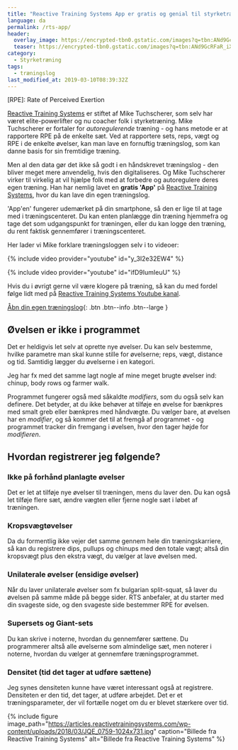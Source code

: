 ```yaml
---
title: "Reactive Training Systems App er gratis og genial til styrketræning"
language: da
permalink: /rts-app/
header:
  overlay_image: https://encrypted-tbn0.gstatic.com/images?q=tbn:ANd9GcRFaR_iXByzA99RrZX_LGpxkLNMo6_Zvt-Q5O44b3EGiLlOCG87
  teaser: https://encrypted-tbn0.gstatic.com/images?q=tbn:ANd9GcRFaR_iXByzA99RrZX_LGpxkLNMo6_Zvt-Q5O44b3EGiLlOCG87
category:
  - Styrketræning
tags:
  - træningslog
last_modified_at: 2019-03-10T08:39:32Z
---
```


[RPE]: Rate of Perceived Exertion

[Reactive Training Systems](http://www.reactivetrainingsystems.com/) er stiftet af Mike Tuchscherer, som selv har været elite-powerlifter og nu coacher folk i styrketræning. Mike Tuchscherer er fortaler for _autoregulerende_ træning - og hans metode er at rapportere RPE på de enkelte sæt. Ved at rapportere sets, reps, vægt og RPE i de enkelte øvelser, kan man lave en fornuftig træningslog, som kan danne basis for sin fremtidige træning.

Men al den data gør det ikke så godt i en håndskrevet træningslog - den bliver meget mere anvendelig, hvis den digitaliseres. Og Mike Tuchscherer virker til virkelig at vil hjælpe folk med at forbedre og autoregulere deres egen træning. Han har nemlig lavet en **gratis 'App'** på [Reactive Training Systems](http://www.reactivetrainingsystems.com/), hvor du kan lave din egen træningslog.

'App'en' fungerer udemærket på din smartphone, så den er lige til at tage med i træningscenteret. Du kan enten planlægge din træning hjemmefra og tage det som udgangspunkt for træningen, eller du kan logge den træning, du rent faktisk gennemfører i træningscenteret.

Her lader vi Mike forklare træningsloggen selv i to videoer:

{% include video provider="youtube" id="y_3I2e32EW4" %}

{% include video provider="youtube" id="ifD9IumIeuU" %}

Hvis du i øvrigt gerne vil være klogere på træning, så kan du med fordel følge lidt med på [Reactive Training Systems Youtube kanal](https://www.youtube.com/channel/UCs9S1Uqx7vYYzzQFkf5qcAg).

[Åbn din egen træningslog](https://www.reactivetrainingsystems.com/Authentication/LoginPage){: .btn .btn--info .btn--large }

## Øvelsen er ikke i programmet

Det er heldigvis let selv at oprette nye øvelser. Du kan selv bestemme, hvilke parametre man skal kunne stille for øvelserne; reps, vægt, distance og tid. Samtidig lægger du øvelserne i en kategori.

Jeg har fx med det samme lagt nogle af mine meget brugte øvelser ind: chinup, body rows og farmer walk.

Programmet fungerer også med såkaldte _modifiers_, som du også selv kan definere. Det betyder, at du ikke behøver at tilføje en øvelse for bænkpres med smalt greb eller bænkpres med håndvægte. Du vælger bare, at øvelsen har en _modifier_, og så kommer det til at fremgå af programmet - og programmet tracker din fremgang i øvelsen, hvor den tager højde for _modifieren_.

## Hvordan registrerer jeg følgende?

### Ikke på forhånd planlagte øvelser

Det er let at tilføje nye øvelser til træningen, mens du laver den. Du kan også let tilføje flere sæt, ændre vægten eller fjerne nogle sæt i løbet af træningen.

### Kropsvægtøvelser

Da du formentlig ikke vejer det samme gennem hele din træningskarriere, så kan du registrere dips, pullups og chinups med den totale vægt; altså din kropsvægt plus den ekstra vægt, du vælger at lave øvelsen med.

### Unilaterale øvelser (ensidige øvelser)

Når du laver unilaterale øvelser som fx bulgarian split-squat, så laver du øvelsen på samme måde på begge sider. RTS anbefaler, at du starter med din svageste side, og den svageste side bestemmer RPE for øvelsen.

### Supersets og Giant-sets

Du kan skrive i noterne, hvordan du gennemfører sættene. Du programmerer altså alle øvelserne som almindelige sæt, men noterer i noterne, hvordan du vælger at gennemføre træningsprogrammet.

### Densitet (tid det tager at udføre sættene)

Jeg synes densiteten kunne have været interessant også at registrere. Densiteten er den tid, det tager, at udføre arbejdet. Det er et træningsparameter, der vil fortælle noget om du er blevet stærkere over tid.

{% include figure image_path="https://articles.reactivetrainingsystems.com/wp-content/uploads/2018/03/JQE_0759-1024x731.jpg" caption="Billede fra Reactive Training Systems" alt="Billede fra Reactive Training Systems" %}
